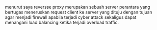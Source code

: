 menurut saya reversse proxy merupakan sebuah server perantara yang bertugas meneruskan request client ke server yang dituju dengan tujuan agar menjadi firewall apabila terjadi cyber attack sekaligus dapat menangani load balancing ketika terjadi overload traffic.
